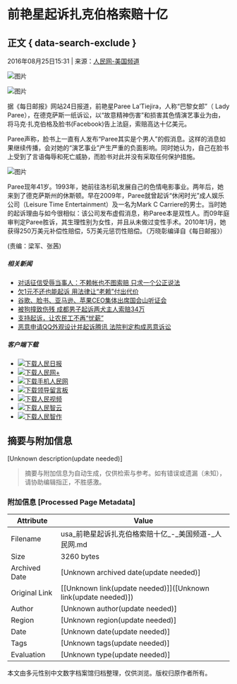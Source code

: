 # 前艳星起诉扎克伯格索赔十亿

## 正文 { data-search-exclude }


2016年08月25日15:31 | 来源：[人民网-美国频道](http://usa.people.com.cn/)

![图片](/img/2020wbc/imgs/icon_type.png)

![图片](/NMediaFile/2016/0825/MAIN201608251532000257456592375.jpg)

据《每日邮报》网站24日报道，前艳星Paree La’Tiejira，人称“巴黎女郎”（ Lady Paree），在德克萨斯一纸诉讼，以“故意精神伤害”和损害其色情演艺事业为由，将马克·扎克伯格及脸书(Facebook)告上法庭，索赔高达十亿美元。

Paree声称，脸书上一直有人发布“Paree其实是个男人”的假消息。这样的消息如果继续传播，会对她的“演艺事业”产生严重的负面影响。同时她认为，自己在脸书上受到了言语侮辱和死亡威胁，而脸书对此并没有采取任何保护措施。

![图片](/NMediaFile/2016/0825/MAIN201608251532000452933468736.jpg)

Paree现年41岁。1993年，她前往洛杉矶发展自己的色情电影事业。两年后，她来到了德克萨斯州的休斯顿。早在2009年，Paree就曾起诉“休闲时光”成人娱乐公司（Leisure Time Entertainment）及一名为Mark C Carriere的男士。当时她的起诉理由与如今很相似：该公司发布虚假消息，称Paree本是双性人。而09年庭审判定Paree胜诉，其生理性别为女性，并且从未做过变性手术。2010年1月，她获得250万美元补偿性赔偿，5万美元惩罚性赔偿。（万晓彰编译自《每日邮报》）

(责编：梁军、张茜)

##### 相关新闻

-   [对话征信受辱当事人：不赖帐也不图索赔 只求一个公正说法](http://sc.people.com.cn/n2/2021/0527/c345167-34747538.html)
-   [欠1元不还也能起诉 用法律让“老赖”付出代价](http://sh.people.com.cn/n2/2021/0112/c176737-34524668.html)
-   [谷歌、脸书、亚马逊、苹果CEO集体出席国会山听证会](http://world.people.com.cn/n1/2020/0730/c1002-31804110.html)
-   [被狗撞致伤残 成都男子起诉两犬主人索赔34万](http://sc.people.com.cn/n2/2020/0611/c379471-34078136.html)
-   [支持起诉，让农民工不再“忧薪”](http://gx.people.com.cn/n2/2020/0520/c229247-34029658.html)
-   [恶意申请QQ外观设计并起诉腾讯 法院判定构成恶意诉讼](http://ip.people.com.cn/n1/2020/0423/c136655-31685105.html)

##### 客户端下载

-   [![下载](/img/2020wbc/imgs/icon_download_rmrb.png)人民日报](http://www.people.com.cn/GB/123231/365206/index.html)
-   [![下载](/img/2020wbc/imgs/icon_download_rmwj1.png)人民网+](http://www.people.cn/app/download.html)
-   [![下载](/img/2020wbc/imgs/icon_download_rmw.png)手机人民网](http://www.people.com.cn/GB/123231/365208/index.html)
-   [![下载](/img/2020wbc/imgs/icon_download_ly.png)领导留言板](http://leaders.people.com.cn/GB/178291/407226/index.html)
-   [![下载](/img/2020wbc/imgs/icon_download_video.png)人民视频](http://5g.people.cn/rmspdown/)
-   [![下载](/img/2020wbc/imgs/icon_download_zy.png)人民智云](http://www.people.com.cn/rmzy/download.html)
-   [![下载](/img/2020wbc/imgs/icon_download_zz.png)人民智作](http://coo.people.cn/)
<!-- tcd_original_link http://usa.people.com.cn/n1/2016/0825/c241376-28666098.html -->


## 摘要与附加信息

<!-- tcd_abstract -->
[Unknown description(update needed)]
<!-- tcd_abstract_end -->

> 摘要与附加信息为自动生成，仅供检索与参考。如有错误或遗漏（未知），请协助编辑指正，不胜感激。

### 附加信息 [Processed Page Metadata]

| Attribute       | Value                                  |
|-----------------|----------------------------------------|
| Filename        | usa_前艳星起诉扎克伯格索赔十亿_-_美国频道-_人民网.md                             |
| Size            | 3260 bytes                           |
| Archived Date   | [Unknown archived date(update needed)]                             |
| Original Link   | [[Unknown link(update needed)]]([Unknown link(update needed)])                       |
| Author          | [Unknown author(update needed)]                               |
| Region          | [Unknown region(update needed)]                               |
| Date            | [Unknown date(update needed)]                                 |
| Tags            | [Unknown tags(update needed)]                                 |
| Evaluation            | [Unknown type(update needed)]                                 |
<!-- tcd_table_end -->

本文由多元性别中文数字档案馆归档整理，仅供浏览。版权归原作者所有。

